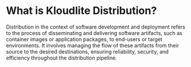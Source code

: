 # What is Kloudlite Distribution?

Distribution in the context of software development and deployment refers to the process of disseminating and delivering software artifacts, such as container images or application packages, to end-users or target environments. It involves managing the flow of these artifacts from their source to the desired destinations, ensuring reliability, security, and efficiency throughout the distribution pipeline.

